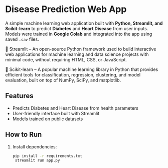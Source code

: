 # Disease Prediction Web App

A simple machine learning web application built with **Python, Streamlit, and Scikit-learn** to predict **Diabetes** and **Heart Disease** from user inputs.  
Models were trained in **Google Colab** and integrated into the app using saved `.sav` files.

🔹 Streamlit – An open-source Python framework used to build interactive web applications for machine learning and data science projects with minimal code, without requiring HTML, CSS, or JavaScript.

🔹 Scikit-learn – A popular machine learning library in Python that provides efficient tools for classification, regression, clustering, and model evaluation, built on top of NumPy, SciPy, and matplotlib.
## Features
- Predicts Diabetes and Heart Disease from health parameters
- User-friendly interface built with Streamlit
- Models trained on public datasets

## How to Run
1. Install dependencies:
   ```bash
   pip install -r requirements.txt
    streamlit run app.py